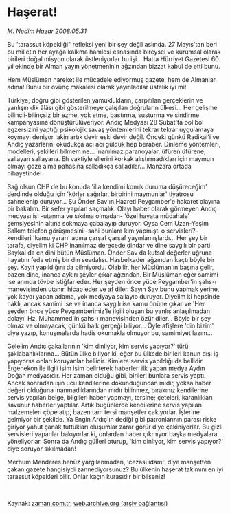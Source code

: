 # Haşerat!

*M. Nedim Hazar 2008.05.31*

<tr><td class="metin" colspan="2" style="padding-top: 20px; padding-left: 5px; padding-right: 10px;">Bu 'tarassut köpekliği" refleksi yeni bir şey değil aslında. 27 Mayıs'tan beri bu milletin her ayağa kalkma hamlesi esnasında bireysel ve kurumsal olarak birileri doğal misyon olarak üstleniyorlar bu işi...  Hatta Hürriyet Gazetesi 60. yıl ekinde bir Alman yayın yönetmeninin ağzından bizzat kabul de etti bunu.</td></tr><tr><td class="metin" colspan="2" style="padding-top: 20px; padding-left: 5px; padding-right: 10px;"><p>Hem Müslüman hareket ile mücadele ediyormuş gazete, hem de Almanlar adına! Bunu bir övünç makalesi olarak yayınladılar üstelik iyi mi!
<p>Türkiye; doğru gibi gösterilen yamuklukların, çarpıtılan gerçeklerin ve yanlışın dik âlâsı gibi gösterilmeye çalışılan doğruların ülkesi... Her gelişme bilinçli-bilinçsiz bir ezme, yok etme, bastırma, susturma ve sindirme kampanyasına dönüştürülüveriyor. Andıç Medyası 28 Şubat'ta bol bol egzersizini yaptığı psikolojik savaş yöntemlerini tekrar tekrar uygulamaya koymayı deniyor lakin artık devir eski devir değil. Önceki günkü Radikal'i ve Andıç yazarlarını okudukça acı acı güldük hep beraber. Dinleme yöntemleri, modelleri, şekilleri bilmem ne... İnanılmaz paranoyalar, üfüren üfürene, sallayan sallayana. Eh vaktiyle ellerini korkak alıştırmadıkları için maymun olmayı göze alma pahasına salladıkça salladılar... Manzara ortada nihayetinde!
<p>Sağ olsun CHP de bu konuda 'illa kendimi komik duruma düşüreceğim' derdinde olduğu için 'körler sağırlar, birbirini maymunlar' tiyatrosu sahnelenip duruyor... Şu Önder Sav'ın Hazreti Peygamber'e hakaret olayına bir bakalım. Bir sefer yapılan saçmalık. Olayı haber olarak görmeyen Andıç medyası işi -utanma ve sıkılma olmadan- 'özel hayata müdahale' şemsiyesinin altına sokmaya çabalayıp duruyor. Oysa Cem Uzan-Yeşim Salkım telefon görüşmesini -sahi bunlara kim yapmıştı o servisleri?- kendileri 'kamu yararı' adına çarşaf çarşaf yayınlamışlardı... Her şey bir tarafa, diyelim ki CHP inanılmaz derecede dindar ve dine saygılı bir parti. Baykal da en dini bütün Müslüman. Önder Sav da kutsal değerler uğruna hayatını feda etmiş bir din sevdalısı. Hasbelkader ağzından kaçtı böyle bir şey. Kayıt yapıldığını da bilmiyordu. Olabilir, her Müslüman'ın başına gelir, bazen dine, inanca aykırı şeyler çıkar ağzından. Bir Müslüman eğer samimi ise anında tövbe istiğfar eder. Her şeyden önce yüce Peygamber'in şahs-ı manevisinden utanır, hicap eder ve af diler. Sayın Sav bunu yapmak yerine, yok kaydı yapan adama, yok medyaya sallayıp duruyor. Diyelim ki hepsinde haklı, ancak samimi ise ve inanca saygılı ise kamu önüne çıkar ve 'Her şeyden önce yüce Peygamberimiz'le ilgili oluşan bu yanlış anlaşılmadan dolayı' Hz. Muhammed'in şahs-ı manevisinden özür diler... Böyle bir şey olmaz ve olmayacak, çünkü halk gerçeği biliyor... Öyle afişlere 'din bizim' diye yazıp, konuşmalarda hadis okumakla olmuyor bu, samimiyet lazım...
<p>Gelelim Andıç çakallarının 'kim dinliyor, kim servis yapıyor?' türü şaklabanlıklarına... Bütün ülke biliyor ki, eğer bu ülkede birileri kanun dışı iş yapıyorsa onları koruyanlar bellidir. Kimlere servis yapıldığı da bellidir. Ergenekon ile ilgili isim isim belirterek haberleri ilk yapan medya Aydın Doğan medyasıdır. Her zaman olduğu gibi, birileri bunlara servis yaptı. Ancak sonradan işin ucu kendilerine dokunduğundan mıdır, yoksa haber değeri olduğuna inanmadıklarından mıdır bilinmez, bırakınız kendilerine servis yapılan belge, bilgileri haber yapmayı, tersine; çeteleri, karanlıkları savunur haberler yaptılar. Artık bugünlerde kendilerine servis yapılan malzemeleri çöpe atıp, bazen tam tersi manşetler çakıyorlar. İşlerine gelmiyor bir şekilde. Ya Engin Ardıç'ın dediği gibi patronlarının parası riske giriyor yahut çanak tuttukları oluşumlar zarar görür diye çekiniyorlar. Bu gizli servisleri yapanlar bakıyorlar ki, onlardan haber çıkmıyor başka medyalara yöneliyorlar. Sonra da Andıç gülleri oturup, 'kim dinliyor, kim servis yapıyor?' diye soruyor sıkılmadan!
<p>Merhum Menderes henüz yargılanmadan, 'cezası idam!' diye manşetten çakan gazete hangisiydi zannediyorsunuz? Bu ülkenin haşerat takımını en iyi tarassut köpekleri bilir. Onlar kaçın kurasıdır bir bilseniz!
<p><br/></p></p></p></p></p></p></td></tr>

Kaynak: [zaman.com.tr](http://zaman.com.tr/yazar.do?yazino=696130), [web.archive.org (arşiv bağlantısı)](http://web.archive.org/web/20080603011944/http://www.zaman.com.tr:80/yazar.do?yazino=696130)
